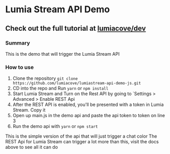 # Lumia Stream API Demo

## Check out the full tutorial at [lumiacove/dev](https://lumiacove.com/dev)

### Summary
This is the demo that will trigger the Lumia Stream API

### How to use
1) Clone the repository `git clone https://github.com/lumiacove/lumiastream-api-demo-js.git`
2) CD into the repo and Run `yarn` or `npm install`
3) Start Lumia Stream and Turn on the Rest API by going to `Settings > Advanced > Enable REST Api
4) After the REST API is enabled, you'll be presented with a token in Lumia Stream. Copy it
5) Open up main.js in the demo api and paste the api token to token on line 3
6) Run the demo api with `yarn` or `npm start`

This is the simple version of the api that will just trigger a chat color
The REST Api for Lumia Stream can trigger a lot more than this, visit the docs above to see all it can do
